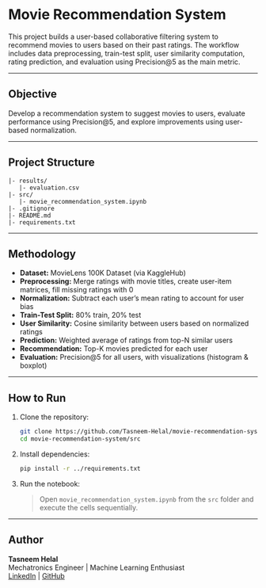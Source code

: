 # Movie Recommendation System

This project builds a user-based collaborative filtering system to recommend movies to users based on their past ratings. The workflow includes data preprocessing, train-test split, user similarity computation, rating prediction, and evaluation using Precision@5 as the main metric.

---

## Objective
Develop a recommendation system to suggest movies to users, evaluate performance using Precision@5, and explore improvements using user-based normalization.

---

## Project Structure
```
|- results/
   |- evaluation.csv
|- src/
   |- movie_recommendation_system.ipynb
|- .gitignore
|- README.md
|- requirements.txt
```

---

## Methodology
- **Dataset:** MovieLens 100K Dataset (via KaggleHub)  
- **Preprocessing:** Merge ratings with movie titles, create user-item matrices, fill missing ratings with 0  
- **Normalization:** Subtract each user’s mean rating to account for user bias  
- **Train-Test Split:** 80% train, 20% test  
- **User Similarity:** Cosine similarity between users based on normalized ratings  
- **Prediction:** Weighted average of ratings from top-N similar users  
- **Recommendation:** Top-K movies predicted for each user  
- **Evaluation:** Precision@5 for all users, with visualizations (histogram & boxplot)

---

## How to Run
1. Clone the repository:
   ```bash
   git clone https://github.com/Tasneem-Helal/movie-recommendation-system.git
   cd movie-recommendation-system/src
   ```
2. Install dependencies:
   ```bash
   pip install -r ../requirements.txt
   ```
3. Run the notebook:
   > Open `movie_recommendation_system.ipynb` from the `src` folder and execute the cells sequentially.

---

## Author
**Tasneem Helal**  
Mechatronics Engineer | Machine Learning Enthusiast  
[LinkedIn](https://linkedin.com/in/tasneemhelal) | [GitHub](https://github.com/Tasneem-Helal)
